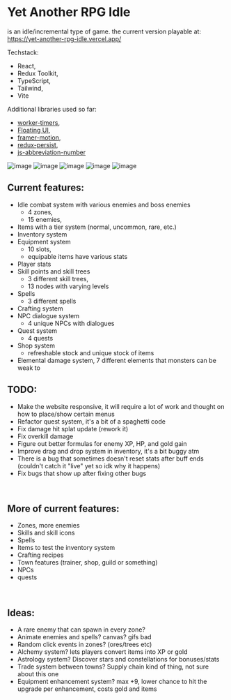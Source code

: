 # Yet Another RPG Idle

is an idle/incremental type of game. the current version playable at: https://yet-another-rpg-idle.vercel.app/<br>

Techstack:

-   React,
-   Redux Toolkit,
-   TypeScript,
-   Tailwind,
-   Vite

Additional libraries used so far:

-   [worker-timers](https://www.npmjs.com/package/worker-timers),
-   [Floating UI](https://floating-ui.com/),
-   [framer-motion](https://www.framer.com/motion/),
-   [redux-persist](https://www.npmjs.com/package/redux-persist),
-   [js-abbreviation-number](https://www.npmjs.com/package/js-abbreviation-number)

![image](https://github.com/viionc/Yet-Another-RPG-Idle/assets/6730164/a79745dc-044f-48d1-a9e3-e87d29a9fef4) ![image](https://github.com/viionc/Yet-Another-RPG-Idle/assets/6730164/e1a886c6-7f8e-42f4-adfc-836d3e911845) ![image](https://github.com/viionc/Yet-Another-RPG-Idle/assets/6730164/0958681b-ccbe-4f20-87bc-ad0dceabe746) ![image](https://github.com/viionc/Yet-Another-RPG-Idle/assets/6730164/2effa84f-463e-440d-ad96-843615b102d7) ![image](https://github.com/viionc/Yet-Another-RPG-Idle/assets/6730164/5a05019e-225b-40db-9901-8b97d779d2b8)

## Current features:

-   Idle combat system with various enemies and boss enemies
    -   4 zones,
    -   15 enemies,
-   Items with a tier system (normal, uncommon, rare, etc.)
-   Inventory system
-   Equipment system
    -   10 slots,
    -   equipable items have various stats
-   Player stats
-   Skill points and skill trees
    -   3 different skill trees,
    -   13 nodes with varying levels
-   Spells
    -   3 different spells
-   Crafting system
-   NPC dialogue system
    -   4 unique NPCs with dialogues
-   Quest system
    -   4 quests
-   Shop system
    -   refreshable stock and unique stock of items
-   Elemental damage system, 7 different elements that monsters can be weak to

## TODO:

-   Make the website responsive, it will require a lot of work and thought on how to place/show certain menus
-   Refactor quest system, it's a bit of a spaghetti code
-   Fix damage hit splat update (rework it)
-   Fix overkill damage
-   Figure out better formulas for enemy XP, HP, and gold gain
-   Improve drag and drop system in inventory, it's a bit buggy atm
-   There is a bug that sometimes doesn't reset stats after buff ends (couldn't catch it "live" yet so idk why it happens)
-   Fix bugs that show up after fixing other bugs

<br>

## More of current features:

-   Zones, more enemies
-   Skills and skill icons
-   Spells
-   Items to test the inventory system
-   Crafting recipes
-   Town features (trainer, shop, guild or something)
-   NPCs
-   quests

<br>

## Ideas:

-   A rare enemy that can spawn in every zone?
-   Animate enemies and spells? canvas? gifs bad
-   Random click events in zones? (ores/trees etc)
-   Alchemy system? lets players convert items into XP or gold
-   Astrology system? Discover stars and constellations for bonuses/stats
-   Trade system between towns? Supply chain kind of thing, not sure about this one
-   Equipment enhancement system? max +9, lower chance to hit the upgrade per enhancement, costs gold and items
